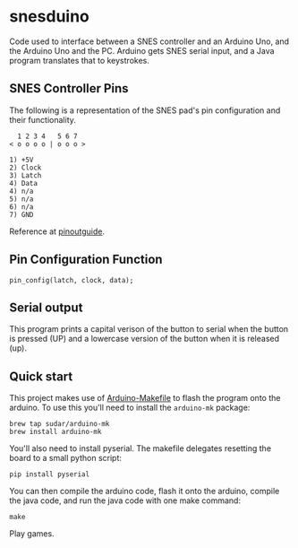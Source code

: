 # snesduino
Code used to interface between a SNES controller and an Arduino Uno, and the Arduino Uno and the PC.  Arduino gets SNES serial input, and a Java program translates that to keystrokes.

## SNES Controller Pins

The following is a representation of the SNES pad's pin configuration and their functionality.

```
  1 2 3 4   5 6 7
< o o o o | o o o >
    
1) +5V
2) Clock
3) Latch
4) Data
4) n/a
5) n/a
6) n/a
7) GND
```

Reference at [pinoutguide](https://pinoutguide.com/Game/snescontroller_pinout.shtml).

## Pin Configuration Function
    
```
pin_config(latch, clock, data);
```

## Serial output
    
This program prints a capital verison of the button to serial when the button is pressed (UP) and a lowercase version of the button when it is released (up).

## Quick start

This project makes use of [Arduino-Makefile](https://github.com/sudar/Arduino-Makefile) to flash the program onto the arduino.  To use this you'll need to install the `arduino-mk` package:

```
brew tap sudar/arduino-mk
brew install arduino-mk
```

You'll also need to install pyserial.  The makefile delegates resetting the board to a small python script:

```
pip install pyserial
```

You can then compile the arduino code, flash it onto the arduino, compile the java code, and run the java code with one make command:

```
make
```

Play games.
